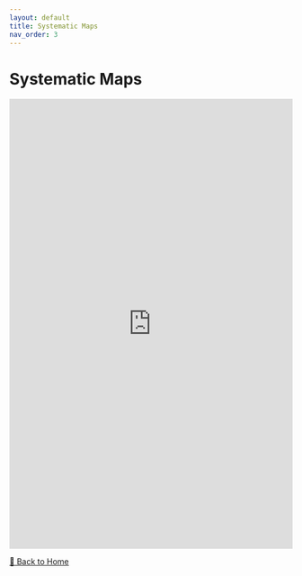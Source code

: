 ```yaml
---
layout: default
title: Systematic Maps
nav_order: 3
---
```


# Systematic Maps

<iframe 
  src="https://climateliterature.org/#/project/carbonpricing" 
  width="100%" 
  height="800px" 
  style="border: none;">
</iframe>

[🔄 Back to Home](index.md)
